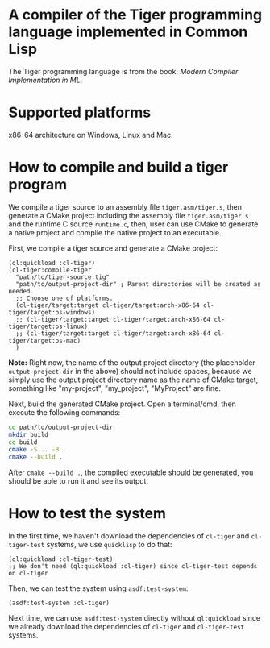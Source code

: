 # A compiler of the Tiger programming language implemented in Common Lisp

The Tiger programming language is from the book: *Modern Compiler Implementation in ML*.

# Supported platforms

x86-64 architecture on Windows, Linux and Mac.

# How to compile and build a tiger program

We compile a tiger source to an assembly file `tiger.asm/tiger.s`,
then generate a CMake project including the assembly file `tiger.asm/tiger.s`
and the runtime C source `runtime.c`, then, user can use CMake to generate a native
project and compile the native project to an executable.

First, we compile a tiger source and generate a CMake project:

```common-lisp
(ql:quickload :cl-tiger)
(cl-tiger:compile-tiger
  "path/to/tiger-source.tig"
  "path/to/output-project-dir" ; Parent directories will be created as needed.
  ;; Choose one of platforms.
  (cl-tiger/target:target cl-tiger/target:arch-x86-64 cl-tiger/target:os-windows)
  ;; (cl-tiger/target:target cl-tiger/target:arch-x86-64 cl-tiger/target:os-linux)
  ;; (cl-tiger/target:target cl-tiger/target:arch-x86-64 cl-tiger/target:os-mac)
  )
```

**Note:** Right now, the name of the output project directory (the
placeholder `output-project-dir` in the above) should not include spaces,
because we simply use the output project directory name as the name of CMake target,
something like "my-project", "my_project", "MyProject" are fine.

Next, build the generated CMake project.
Open a terminal/cmd, then execute the following commands:

```sh
cd path/to/output-project-dir
mkdir build
cd build
cmake -S .. -B .
cmake --build .
```

After `cmake --build .`,
the compiled executable should be generated,
you should be able to run it and see its output.

# How to test the system

In the first time, we haven't download the dependencies of `cl-tiger`
and `cl-tiger-test` systems, we use `quicklisp` to do that:

```common-lisp
(ql:quickload :cl-tiger-test)
;; We don't need (ql:quickload :cl-tiger) since cl-tiger-test depends on cl-tiger
```

Then, we can test the system using `asdf:test-system`:

```common-lisp
(asdf:test-system :cl-tiger)
```

Next time, we can use `asdf:test-system` directly without
`ql:quickload` since we already download the dependencies of
`cl-tiger` and `cl-tiger-test` systems.
